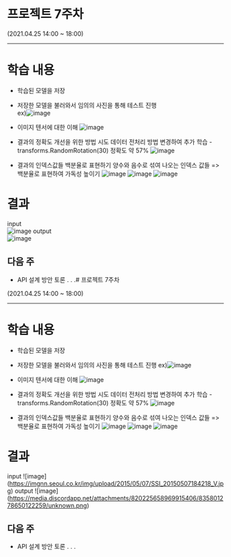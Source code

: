 # 프로젝트 7주차

(2021.04.25 14:00 ~ 18:00)

***

# 학습 내용
- 학습된 모델을 저장 
- 저장한 모델을 불러와서 임의의 사진을 통해 테스트 진행    
    ex)![image](https://upload.wikimedia.org/wikipedia/commons/thumb/c/c1/Team_Korea_Russia_WorldCup_02_%28cropped%29.png/200px-Team_Korea_Russia_WorldCup_02_%28cropped%29.png)
- 이미지 텐서에 대한 이해
    ![image](https://cdn.discordapp.com/attachments/820225658969915406/835772671450808330/2021-04-25_4.02.08.png)     

- 결과의 정확도 개선을 위한 방법 시도
    데이터 전처리 방법 변경하여 추가 학습
        - transforms.RandomRotation(30)
            정확도 약 57%
            ![image](https://cdn.discordapp.com/attachments/820225658969915406/835798120486404096/unknown.png)

- 결과의 인덱스값들 백분율로 표현하기
    양수와 음수로 섞여 나오는 인덱스 값들 => 백분율로 표현하여 가독성 높이기
    ![image](https://media.discordapp.net/attachments/820225658969915406/835800732028239882/2021-04-25_5.53.38.png)
    ![image](https://cdn.discordapp.com/attachments/820225658969915406/835800866727788554/2021-04-25_5.54.11.png)
    ![image](https://cdn.discordapp.com/attachments/820225658969915406/835801443179954186/2021-04-25_5.56.30.png)
# 결과
input   
![image](https://imgnn.seoul.co.kr/img/upload/2015/05/07/SSI_20150507184218_V.jpg)
output   
![image](https://media.discordapp.net/attachments/820225658969915406/835801278650122259/unknown.png)

## 다음 주
- API 설계 방안 토론
. . .# 프로젝트 7주차

(2021.04.25 14:00 ~ 18:00)

***

# 학습 내용
- 학습된 모델을 저장 
- 저장한 모델을 불러와서 임의의 사진을 통해 테스트 진행
    ex)![image](https://upload.wikimedia.org/wikipedia/commons/thumb/c/c1/Team_Korea_Russia_WorldCup_02_%28cropped%29.png/200px-Team_Korea_Russia_WorldCup_02_%28cropped%29.png)
- 이미지 텐서에 대한 이해
    ![image](https://cdn.discordapp.com/attachments/820225658969915406/835772671450808330/2021-04-25_4.02.08.png)     

- 결과의 정확도 개선을 위한 방법 시도
    데이터 전처리 방법 변경하여 추가 학습
        - transforms.RandomRotation(30)
            정확도 약 57%
            ![image](https://cdn.discordapp.com/attachments/820225658969915406/835798120486404096/unknown.png)

- 결과의 인덱스값들 백분율로 표현하기
    양수와 음수로 섞여 나오는 인덱스 값들 => 백분율로 표현하여 가독성 높이기
    ![image](https://media.discordapp.net/attachments/820225658969915406/835800732028239882/2021-04-25_5.53.38.png)
    ![image](https://cdn.discordapp.com/attachments/820225658969915406/835800866727788554/2021-04-25_5.54.11.png)
    ![image](https://cdn.discordapp.com/attachments/820225658969915406/835801443179954186/2021-04-25_5.56.30.png)
# 결과
input ![image] (https://imgnn.seoul.co.kr/img/upload/2015/05/07/SSI_20150507184218_V.jpg)
output ![image] (https://media.discordapp.net/attachments/820225658969915406/835801278650122259/unknown.png)

## 다음 주
- API 설계 방안 토론
. . .